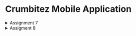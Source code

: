 # Crumbitez Mobile Application

<details>
<summary>Assignment 7</summary>

### Questions and Answers

1. Explain what are stateless widgets and stateful widgets, and explain the difference between them.

Stateless widgets are like static displays, they show content that does not change once it is created, such as a simple label or an image. However, stateful widgets are more dynamic, allowing content to change over time, like a button that updates when clicked or a form that reflects user input. The difference is that stateless widgets stay the same once they are built, while stateful widgets can update themselves as things change, providing more interactivity in the app.

2. Mention the widgets that you have used for this project and its uses.

- MaterialApp: This is the root widget of the application that defines the app's overall theme, routes, and other settings. 
- Scaffold: Provides a basic layout structure for the app, including the AppBar, body, and floating action buttons. 
- AppBar: A material design app bar used for the top section of the screen.
- Column: A layout widget that arranges its children vertically. It's used to display multiple widgets in a vertical sequence.
- Row: A layout widget that arranges its children horizontally. 
- Padding: Adds padding (spacing) around the child widget. 
- Text: Displays a string of text on the screen. 
- GridView: A widget that arranges its children in a grid. It is used to display a grid of buttons (View Product, Add Product, Logout) as ItemCards.
- Card: A material design card used to display content in a visually distinct way.
- Material: Wraps a widget in a Material Design container. It is used for applying visual styling like color and border-radius to the buttons (ItemCards).
- InkWell: A widget that responds and feedback when the user taps on the buttons.
- Icon: Displays a material design icon. It is used in ItemCard to show the respective icons (list, add, logout) for each action button.
- SnackBar: A widget that displays a message when a button is tapped.

3. What is the use-case for setState()? Explain the variable that can be affected by setState().

In Flutter, setState() is used within a StatefulWidget to notify the framework that the internal state has changed, triggers the app to rebuild part of the UI with the updated data. This is useful when something on the screen needs to change, like updating a button color or a counter. It works by changing the variables inside the widget, and once they are updated, the UI reflects those changes automatically. It is a simple way to keep the app's appearance in sync with its current state.
 
4. Explain the difference between const and final keyword.

In Dart, both final and const are used to create variables that cannot be changed after they are set, but they differ in when we set their values. Final allows us to set the value at runtime, it is decided while the program is running, like fetching data or doing calculations. While const requires the value to be set before the program even starts running, making it a compile-time constant. 

### Steps

**Create a new Flutter application**

- Generate a new Flutter project in the terminal, then enter the project directory
```
flutter create Crumbitez
cd Crumbitez
```
- Run the project with ```flutter run``` and I use chrome to run the flutter app
- Create a new file named menu.dart in the crumbitez/lib directory. On the first line of the file, add this following code
```
import 'package:flutter/material.dart';
```
- From the main.dart file, move ```classMyHomePage``` and ```class _MyHomePageState``` to menu.dart file
- In the ```main.dart``` file, add this code
```
import 'package:mental_health_tracker/menu.dart';
```
- This is my code for the ```main.dart``` file
```
import 'package:flutter/material.dart';
import 'package:crumbitez/menu.dart';

void main() {
  runApp(const MyApp());
}

class MyApp extends StatelessWidget {
  const MyApp({super.key});

  // This widget is the root of your application.
  @override
  Widget build(BuildContext context) {
    return MaterialApp(
      title: 'Crumbitez',
      theme: ThemeData(
        colorScheme: ColorScheme.fromSwatch(
              primarySwatch: Colors.deepPurple,
        ).copyWith(secondary: Colors.deepPurple[400]),
      ),
      home:  MyHomePage(),
    );
  }
}
```

**Create ```View Product List```, ```Add Product```, and ```Logout ``` buttons**

- Before creating the buttons, I declare three variables containing the NPM, name, and class in the ```class MyHomePage``` file and create new class named ```InfoCard``` in the ```menu.dart```
- Create a new class named ```ItemHomepage``` that contains the attributes for each buttons
```
class ItemHomepage {
     final String name;
     final IconData icon;
     final Color color;

     ItemHomepage(this.name, this.icon);
 }
```
- Create a list of ItemHomepage that contains the buttons to the MyHomePage class
```
class MyHomePage extends StatelessWidget {
    ...
    final List<ItemHomepage> items = [
         ItemHomepage("View Product", Icons.list),
         ItemHomepage("Add Product", Icons.add),
         ItemHomepage("Logout", Icons.logout),
     ];
    ...
}
```
- Create ```ItemCard``` class to display the button

**Implement different colors for each button**

- Update the ```ItemHomepage``` class
```
class ItemHomepage {
     final String name;
     final IconData icon;
     final Color color; // Add a color property

     ItemHomepage(this.name, this.icon, this.color); // Update the constructor
 }
```
- Adjust the ```Items``` list in ```MyHomePage``` class
```
final List<ItemHomepage> items = [
         ItemHomepage("View Product", Icons.list, Color(0xFF4E3B31)), // Color for View Product
         ItemHomepage("Add Product", Icons.add, Color(0xFFF5E8B9)), // Color for Add Product
         ItemHomepage("Logout", Icons.logout, Color(0xFFB19470)), // Color for Logout
     ];
```

**Implemet Snackbar with the messages**

- In the ```ItemCard```, add this following code
```
...
child: InkWell(
        // Action when the card is pressed.
        onTap: () {
          // Display the SnackBar message when the card is pressed.
          ScaffoldMessenger.of(context)
            ..hideCurrentSnackBar()
            ..showSnackBar(
              SnackBar(content: Text("You have pressed the ${item.name} button!"))
            );
        },
    ...
)
```
</details>

<details>
<summary>Assigment 8</summary>

### Questions and Answers

1. What is the purpose of const in Flutter? Explain the advantages of using const in Flutter code. When should we use const, and when should it not be used?

**Advantages of Using const in Flutter**

- Performance Optimization: When we mark widgets as const, Flutter can reuse them instead of rebuilding from scratch, which saves memory and makes the app run faster. This reuse helps keep performance smooth, especially for large or complex UIs.
- Predictable UI: const widgets are immutable, meaning they cannot be changed after being created. This immutability reduces the risk of unexpected changes, making it easier to track and predict the app’s behavior.
- Clear and Readable Code: Using const in the code, it signals that a widget or value is stable and unchanging. This clarity helps other developers  understand the structure of the app quickly.

**When to Use const**

- Unchanging Content: Use const for elements that will not change, like static text labels, icons, or layout containers that do not rely on user interaction or app data.
- Consistent Styles and Layouts: If a widget configuration (e.g., colors, padding) is fixed, mark it as const.

**When Not to Use const**
- Dynamic Content: Avoid using const for widgets that need to respond to user actions or app state changes. Since const makes widgets unchangeable, it will not work for anything that needs to update at runtime.

2. Explain and compare the usage of Column and Row in Flutter. Provide example implementations of each layout widget!

In Flutter, Column and Row are simple layout widgets that help us organize items either vertically (Column) or horizontally (Row). Column stacks items on top of each other, making it great for arranging things like text, buttons, and images in a vertical list. Row, on the other hand, lines up items side by side, so it’s perfect for showing items like icons and text together in a row. They support alignment properties such as ```MainAxisAlignment``` and ```CrossAxisAlignment```, let us control how the items are spaced and aligned, like centering them or spreading them out evenly. However, if adding too many items in either a Column or Row, they might run out of space on the screen, causing overflow issues. Here's example of each:

**Column Example**
```
Column(
  mainAxisAlignment: MainAxisAlignment.center,
  crossAxisAlignment: CrossAxisAlignment.start,
  children: [
    Text('Item 1'),
    Text('Item 2'),
    ElevatedButton(onPressed: () {}, child: Text('Button'))
  ],
);
```
**Row Example**
```
Row(
  mainAxisAlignment: MainAxisAlignment.spaceEvenly,
  crossAxisAlignment: CrossAxisAlignment.center,
  children: [
    Icon(Icons.star),
    Text('Favorite'),
    ElevatedButton(onPressed: () {}, child: Text('Click'))
  ],
);
```

3. List the input elements you used on the form page in this assignment. Are there other Flutter input elements you didn’t use in this assignment? Explain!

**Elements I used on the form page**

- TextFormField: Used for entering text or numbers with specific instructions and validation checks. Each TextFormField has a label, hint text, and validation to guide and restrict user input. I use TextFormField for Cookie Name, Description, Price, and Quantity.
- ElevatedButton: Used as a "Save" button to trigger the form submission. It checks if the inputs are valid, and if so, saves the information and, displays a confirmation message through an AlertDialog.
- AlertDialog: Displays a confirmation dialog box after the form is validated and saved. The dialog displaying the entered product details to confirm everything was saved successfully.

**Other input elements available in flutter (not used here)**
- Checkbox: A small box that users can check or uncheck, often used for things like agreeing to terms or selecting options.
- Switch: A toggle switch that lets users enable or disable a setting, similar to an on/off button.
- Radio: A circular button used when users need to select only one option from a list of choices.
- Slider: A bar with a movable thumb, allowing users to select a value within a range, useful for settings like volume or brightness.
- DropdownButton: A dropdown menu that lets users pick one item from a list, helpful for predefined options like categories.
- DatePicker: Opens a calendar to select a specific date, often used for scheduling or setting deadlines.

4. How do you set the theme within a Flutter application to ensure consistency? Did you implement a theme in your application?

In Flutter, I can set a consistent theme for the entire application using the ```ThemeData``` class in the ```MaterialApp``` widget, as seen in my code. By defining a ```ThemeData``` instance in the theme property of ```MaterialApp```, I set primary and secondary colors, text styles, and other design elements that apply app-wide. In my application, I implemented a theme with ```primarySwatch``` set to deep purple and specified a secondary color (```deepPurple[400]```). This approach ensures that all components, like buttons, AppBar, and other widgets, follow a unified style, creating a cohesive and visually consistent experience across the app.

5. How do you manage navigation in a multi-page Flutter application?

In my multi-page Flutter application, I manage navigation using ```Navigator``` and ```MaterialPageRoute```. This is evident in my ```LeftDrawer``` widget and the ```ItemCard``` in ```product_card.dart```. When a user taps an item (like "Home Page" or "Add Product"), the ```Navigator.pushReplacement``` or ```Navigator.push``` methods are used to navigate to a new page. ```Navigator.pushReplacement``` replaces the current page with the new one, which is helpful for navigating between main pages without stacking them. ```MaterialPageRoute``` creates a transition to the specified page, such as ```MyHomePage``` or ```ProductEntryFormPage```, making navigation between screens smooth. This approach keeps my app organized and ensures that navigation flows intuitively from one page to another.

### Steps

**Create form page to add new item and include the save button**
- Create a file named ```productentry_form.dart``` and add this code
```
import 'package:flutter/material.dart';
import 'package:crumbitez/widgets/left_drawer.dart';

class ProductEntryFormPage extends StatefulWidget {
  const ProductEntryFormPage({super.key});

  @override
  State<ProductEntryFormPage> createState() => _ProductEntryFormPage();
} 

class _ProductEntryFormPage extends State<ProductEntryFormPage> {
  final _formKey = GlobalKey<FormState>();
  String _name = "";
	String _description = "";
	int _price = 0;
  int _quantity = 0;

  @override
  Widget build(BuildContext context) {
    return Scaffold(
      appBar: AppBar(
        title: const Center(
          child: Text(
            'Add Cookies',
          ),
        ),
        backgroundColor: Theme.of(context).colorScheme.primary,
        foregroundColor: Colors.white,
      ),
      drawer: const LeftDrawer(),
      body: Form(
        key: _formKey,
        child: SingleChildScrollView(),
      ),
    );
  }
}
```
- Create a new variable ```_formKey``` with a value of ```GlobalKey<FormState>();``` and assign ```_formKey``` to the key attribute of the ```Form``` widget. This key handles form state, validation, and storage.
- Create a ```TextFormField``` with this code 
```
...
child: TextFormField(
                  decoration: InputDecoration(
                    hintText: "Cookie Name",
                    labelText: "Cookie Name",
                    border: OutlineInputBorder(
                      borderRadius: BorderRadius.circular(5.0),
                    ),
                  ),
                  onChanged: (String? value) {
                    setState(() {
                      _name = value!;
                    });
                  },
                  validator: (String? value) {
                    if (value == null || value.isEmpty) {
                      return "Cookie Name cannot be empty!";
                    }
                    if (value.length < 3 || value.length > 50) {
                      return "Cookie Name must be between 3 and 50 characters.";
                    }
                    return null;
                  },
                ),
              ),
              Padding(
                padding: const EdgeInsets.all(8.0),
                child: TextFormField(
                  decoration: InputDecoration(
                    hintText: "Description",
                    labelText: "Description",
                    border: OutlineInputBorder(
                      borderRadius: BorderRadius.circular(5.0),
                    ),
                  ),
                  onChanged: (String? value) {
                    setState(() {
                      _description = value!;
                    });
                  },
                  validator: (String? value) {
                    if (value == null || value.isEmpty) {
                      return "Description cannot be empty!";
                    }
                    if (value.length < 5 || value.length > 200) {
                      return "Description must be between 5 and 200 characters.";
                    }
                    return null;
                  }
                ),
              ),
...
```
I also created another ```TextFormField``` for description, price, and quantity.
- Create a save button and display the data from the form in a pop-up after pressing the save button on the new item 
```
...
              Align(
                alignment: Alignment.bottomCenter,
                child: Padding(
                  padding: const EdgeInsets.all(8.0),
                  child: ElevatedButton(
                    style: ButtonStyle(
                      backgroundColor: WidgetStateProperty.all(
                          Theme.of(context).colorScheme.primary),
                    ),
                    onPressed: () {
                      if (_formKey.currentState!.validate()) {
                        showDialog(
                          context: context,
                          builder: (context) {
                            return AlertDialog(
                              title: const Text('Cookie successfully saved'),
                              content: SingleChildScrollView(
                                child: Column(
                                  crossAxisAlignment: CrossAxisAlignment.start,
                                  children: [
                                    Text('Product Name: $_name'),
                                    Text('Description: $_description'),
                                    Text('Price: $_price'),
                                    Text('Quantity: $_quantity'),
                                  ],
                                ),
                              ),
                              actions: [
                                TextButton(
                                  child: const Text('OK'),
                                  onPressed: () {
                                    Navigator.pop(context);
                                    _formKey.currentState!.reset();
                                  },
                                ),
                              ],
                            );
                          },
                        );
                      }
                    },
                    child: const Text(
                      "Save",
                      style: TextStyle(color: Colors.white),
                    ),
                  ),
                ),
              ),
...
```

**Redirect the Add Item button on the main page to the New Item form page**
- In the ```ItemCard``` in ```widgets/product_card.dart```, add this following code
```
onTap: () {
          // Display the SnackBar message when the card is pressed.
          ScaffoldMessenger.of(context)
            ..hideCurrentSnackBar()
            ..showSnackBar(
              SnackBar(content: Text("You have pressed the ${item.name} button!"))
            );
          if (item.name == "Add Product") {
            Navigator.push(
              context,
              MaterialPageRoute(
                builder: (context) => const ProductEntryFormPage(),
              ),
            );
          }
        },
```

**Create a Drawer**
- Create a file named ```left_drawer.dart``` in the ```Widgets``` directory and add this code
```
import 'package:flutter/material.dart';
import 'package:crumbitez/screens/menu.dart';
import 'package:crumbitez/screens/productentry_form.dart';

class LeftDrawer extends StatelessWidget {
  const LeftDrawer({super.key});

  @override
  Widget build(BuildContext context) {
    return Drawer(
      child: ListView(
        children: [
          DrawerHeader(
            decoration: BoxDecoration(
              color: Theme.of(context).colorScheme.primary,
            ),
            child: const Column(
              children: [
                Text(
                  'Crumbitez',
                  textAlign: TextAlign.center,
                  style: TextStyle(
                    fontSize: 24,
                    fontWeight: FontWeight.bold,
                    color: Colors.white,
                  ),
                ),
                Padding(padding: EdgeInsets.all(8)),
                Text(
                  "Pick your cookies!",
                  textAlign: TextAlign.center,
                  style: TextStyle(
                    fontSize: 15.0,
                    fontWeight: FontWeight.normal,
                    color: Colors.white,                
                  ),
                )
              ],
            ),
          ),
            ListTile(
              leading: const Icon(Icons.home_outlined),
              title: const Text('Home Page'),
              // Redirection part to MyHomePage
              onTap: () {
                Navigator.pushReplacement(
                    context,
                    MaterialPageRoute(
                      builder: (context) => MyHomePage(),
                    ));
              },
            ),
            ListTile(
              leading: const Icon(Icons.cookie),
              title: const Text('Add Cookies'),
              // Redirection part to ProductEntryFormPage
              onTap: () {
                Navigator.pushReplacement(
                    context,
                    MaterialPageRoute(
                      builder: (context) => ProductEntryFormPage(),
                    ));
              },
            ),
          ],
        ),
      );
    }
  }
```
</details>